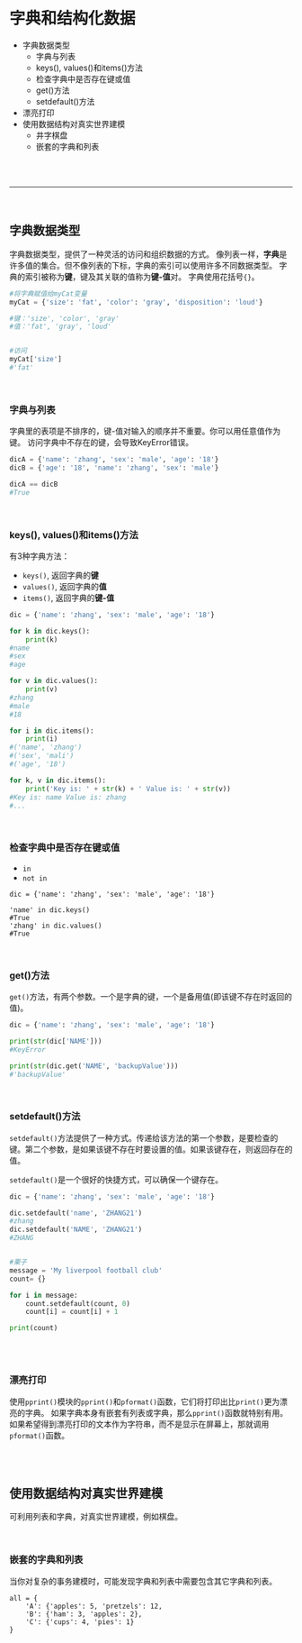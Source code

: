 # 字典和结构化数据


- 字典数据类型
    + 字典与列表
    + keys(), values()和items()方法
    + 检查字典中是否存在键或值
    + get()方法
    + setdefault()方法
- 漂亮打印
- 使用数据结构对真实世界建模
    + 井字棋盘
    + 嵌套的字典和列表


<br>
<br/>

---

<br>


## 字典数据类型


字典数据类型，提供了一种灵活的访问和组织数据的方式。
像列表一样，**字典**是许多值的集合。但不像列表的下标，字典的索引可以使用许多不同数据类型。
字典的索引被称为**键**，键及其关联的值称为**键-值**对。
字典使用花括号`{}`。

```py
#将字典赋值给myCat变量
myCat = {'size': 'fat', 'color': 'gray', 'disposition': 'loud'}

#键：'size', 'color', 'gray'
#值：'fat', 'gray', 'loud'


#访问
myCat['size']
#'fat'
```

<br>


### 字典与列表

字典里的表项是不排序的，键-值对输入的顺序并不重要。你可以用任意值作为键。
访问字典中不存在的键，会导致KeyError错误。

```py
dicA = {'name': 'zhang', 'sex': 'male', 'age': '18'}
dicB = {'age': '18', 'name': 'zhang', 'sex': 'male'}

dicA == dicB
#True
```


<br>


### keys(), values()和items()方法

有3种字典方法：

- `keys()`, 返回字典的**键**
- `values()`, 返回字典的**值**
- `items()`, 返回字典的**键-值**

```py
dic = {'name': 'zhang', 'sex': 'male', 'age': '18'}

for k in dic.keys():
    print(k)
#name
#sex
#age

for v in dic.values():
    print(v)
#zhang
#male
#18

for i in dic.items():
    print(i)
#('name', 'zhang')
#('sex', 'mali')
#('age', '18')

for k, v in dic.items():
    print('Key is: ' + str(k) + ' Value is: ' + str(v))
#Key is: name Value is: zhang
#...

```


<br>


### 检查字典中是否存在键或值

- `in`
- `not in`

```
dic = {'name': 'zhang', 'sex': 'male', 'age': '18'}

'name' in dic.keys()
#True
'zhang' in dic.values()
#True

```


<br>


### get()方法

`get()`方法，有两个参数。一个是字典的键，一个是备用值(即该键不存在时返回的值)。

```py
dic = {'name': 'zhang', 'sex': 'male', 'age': '18'}

print(str(dic['NAME']))
#KeyError

print(str(dic.get('NAME', 'backupValue')))
#'backupValue'

```
    

<br>


### setdefault()方法


`setdefault()`方法提供了一种方式。传递给该方法的第一个参数，是要检查的键。第二个参数，是如果该键不存在时要设置的值。如果该键存在，则返回存在的值。

`setdefault()`是一个很好的快捷方式，可以确保一个键存在。

```py
dic = {'name': 'zhang', 'sex': 'male', 'age': '18'}

dic.setdefault('name', 'ZHANG21')
#zhang
dic.setdefault('NAME', 'ZHANG21')
#ZHANG


#栗子
message = 'My liverpool football club'
count= {}

for i in message:
    count.setdefault(count, 0)
    count[i] = count[i] + 1

print(count)

```

<br>
<br/>


### 漂亮打印


使用`pprint()`模块的`pprint()`和`pformat()`函数，它们将打印出比`print()`更为漂亮的字典。
如果字典本身有嵌套有列表或字典，那么`pprint()`函数就特别有用。
如果希望得到漂亮打印的文本作为字符串，而不是显示在屏幕上，那就调用`pformat()`函数。


<br>
<br/>


## 使用数据结构对真实世界建模


可利用列表和字典，对真实世界建模，例如棋盘。


<br>


### 嵌套的字典和列表


当你对复杂的事务建模时，可能发现字典和列表中需要包含其它字典和列表。

```
all = {
    'A': {'apples': 5, 'pretzels': 12,
    'B': {'ham': 3, 'apples': 2},
    'C': {'cups': 4, 'pies': 1}
}

```




























